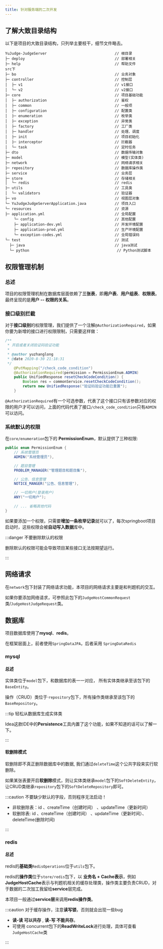 ```yaml
---
title: 针对服务端的二次开发
---
```


## 了解大致目录结构

以下是项目的大致目录结构，只列举主要枝干，细节文件略去。

```
YuJudge-JudgeServer                               // 根目录
├─ deploy                                         // 部署相关
├─ help                                           // 帮助文件
src下
├─ bo                                             // 业务对象
├─ controller                                     // 控制层
│  ├─ v1                                          // v1接口
│  └─ v2                                          // v2接口
├─ core                                           // 项目基础功能
│  ├─ authorization                               // 鉴权
│  ├─ common                                      // 一般项
│  ├─ configuration                               // 配置类
│  ├─ enumeration                                 // 枚举类
│  ├─ exception                                   // 异常类
│  ├─ factory                                     // 工厂类
│  ├─ handler                                     // 处理、调度
│  ├─ init                                        // 项目初始化
│  ├─ interceptor                                 // 拦截器
│  └─ task                                        // 定时任务
├─ dto                                            // 数据传输对象
├─ model                                          // 模型(实体类)
├─ network                                        // 网络请求相关
├─ repository                                     // 数据库操作类
├─ service                                        // 业务层
├─ store                                          // 存储相关
│  └─ redis                                       // redis
├─ utils                                          // 工具类
│  └─ validators                                  // 验证器
├─ vo                                             // 视图层对象
└─ YuJudgeJudgeServerApplication.java             // 项目入口
└─ resources                                      // 资源
├─ application.yml                                // 全局配置
    └─ config                                     // 其他配置
    ├─ application-dev.yml                        // 开发环境配置
    ├─ application-prod.yml                       // 生产环境配置
    └─ exception-codes.yml                        // 全局错误码
└─ test                                           // 测试
  ├─ java                                         // java测试
  └─ python                                        // Python测试脚本
```

## 权限管理机制

### 总述

项目的权限管理机制在数据库层面依赖了**三张表**，即**用户表**、**用户组表**、**权限表**。最终呈现的是**用户 -- 权限的关系**。

### 接口级别拦截

对于**接口级别**的权限管理，我们提供了一个注解`@AuthorizationRequired`，如果你要为新增的接口进行权限限制，只需要这样做：

```java
/**
 * 开启或者关闭验证码验证功能
 *
 * @author yuzhanglong
 * @date 2020-8-30 21:18:31
 */
    @PutMapping("/check_code_condition")
    @AuthorizationRequired(permission = PermissionEnum.ADMIN)
    public UnifiedResponse resetCheckCodeCondition() {
        Boolean res = commonService.resetCheckCodeCondition();
        return new UnifiedResponse("验证码验证功能已重置");
    }
```

`@AuthorizationRequired`有一个可选参数，代表了这个接口只有该参数对应的权限的用户才可以访问，上面的代码代表了接口`/check_code_condition`只有`ADMIN`可以访问。

### 系统默认的权限

在`core/enumeration`包下的 **PermissionEnum**，默认提供了三种权限:

```java
public enum PermissionEnum {    
    // 系统管理员
    ADMIN("系统管理员"),

    // 题目管理
    PROBLEM_MANAGER("管理题目和题目集"),

    // 公告、信息管理
    NOTICE_MANGER("公告、信息管理"),

    // 一切用户(登录用户)
    ANY("一切用户");
   
   	// ... 省略其他代码
}
```

如果要添加一个权限，只需要**增加一条枚举记录**就可以了，每次springboot项目启动时，这些权限会被**自动写入数据**库中。

:::danger 不要删除默认的权限

删除默认的权限可能会导致项目某些接口无法按期望运行。

:::

## 网络请求

在`network`包下封装了网络请求功能，本项目的网络请求主要是和判题机的交互。

如果你要添加网络请求，可参照此包下的`JudgeHostCommonRequest`类/`JudgeHostJudgeRequest`类。





## 数据库

项目数据库使用了**mysql**、**redis**。

在框架层面上，前者使用`SpringDataJPA`，后者采用 `SpringDataRedis`

### mysql

#### 总述

实体类位于`model`包下，和数据库的表一一对应， 所有实体类继承至该包下的`BaseEntity`。

操作（CRUD）类位于·`repository`包下，所有操作类继承至该包下的`BaseRepository`。

:::tip 轻松从数据库生成实体类

Idea这款IDE中的**Persistence**工具内置了这个功能，如果不知道的话可以了解一下。

:::

#### 软删除模式

软删除即不真正删除数据库中的数据, 我们通过`deleteTime`这个公共字段来实行软删除。

如果某张表要开启**软删除**模式，则让实体类继承`model`包下的`SoftDeleteEntity`，让CRUD类继承`repository`包下的`SoftDeleteRepository`即可。

:::caution 不要缺少默认的字段，否则程序无法启动！

- 非软删除表：id 、createTime（创建时间） 、updateTime（更新时间）
- 软删除表: id 、createTime（创建时间） 、updateTime（更新时间）、deleteTime(删除时间)

:::

### redis

#### 总述

redis的**基础类**`RedisOperations`位于`utils`包下。

redis的**操作类**位于`store/redis`包下，以 **业务名 + Cache表示**，例如**JudgeHostCache**表示与判题机相关的缓存处理类，操作类主要负责CRUD，对于数据的二次加工我留给**service**层完成。

本项目一般通过**service层**来调用**redis操作类**。

:::caution 对于缓存操作，注意**读写锁**，否则就会出现一些bug

- **读-读 可以共存** , **读-写 不能共存**。
- 可使用 concurrent包下的**ReadWriteLock**进行处理，具体可查看`JudgeHostCache`类

:::



